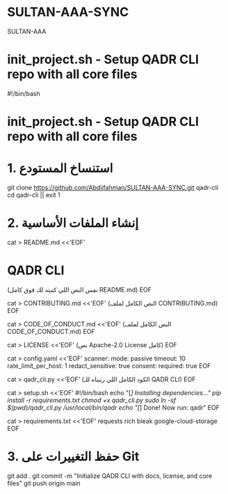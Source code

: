 # SULTAN-AAA-SYNC
SULTAN-AAA
# init_project.sh - Setup QADR CLI repo with all core files
#!/bin/bash
# init_project.sh - Setup QADR CLI repo with all core files

# 1. استنساخ المستودع
git clone https://github.com/Abdiifahman/SULTAN-AAA-SYNC.git qadr-cli
cd qadr-cli || exit 1

# 2. إنشاء الملفات الأساسية
cat > README.md <<'EOF'
# QADR CLI
(نفس النص اللي كتبته لك فوق كامل README.md)
EOF

cat > CONTRIBUTING.md <<'EOF'
(النص الكامل لملف CONTRIBUTING.md)
EOF

cat > CODE_OF_CONDUCT.md <<'EOF'
(النص الكامل لملف CODE_OF_CONDUCT.md)
EOF

cat > LICENSE <<'EOF'
(نص Apache-2.0 License كامل)
EOF

cat > config.yaml <<'EOF'
scanner:
  mode: passive
  timeout: 10
  rate_limit_per_host: 1
  redact_sensitive: true
consent:
  required: true
EOF

cat > qadr_cli.py <<'EOF'
(الكود الكامل اللي رتبناه للـ QADR CLI)
EOF

cat > setup.sh <<'EOF'
#!/bin/bash
echo "[*] Installing dependencies..."
pip install -r requirements.txt
chmod +x qadr_cli.py
sudo ln -sf $(pwd)/qadr_cli.py /usr/local/bin/qadr
echo "[*] Done! Now run: qadr"
EOF

cat > requirements.txt <<'EOF'
requests
rich
bleak
google-cloud-storage
EOF

# 3. حفظ التغييرات على Git
git add .
git commit -m "Initialize QADR CLI with docs, license, and core files"
git push origin main